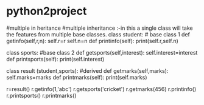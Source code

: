 # python2project
#multiple in heritance
#multiple inheritance :-in this a single class will take the features from multiple base classes.
class student:   # base class 1
    def getinfo(self,r,n):
        self.r=r
        self.n=n
    def printinfo(self):
        print(self.r,self.n)

class sports: #base class 2
    def getsports(self,interest):
        self.interest=interest
    def printsports(self):
        print(self.interest)


class result (student,sports): #derived
    def getmarks(self,marks):
        self.marks=marks
    def printmarks(self):
        print(self.marks)

r=result()
r.getinfo(1,'abc')
r.getsports('cricket')
r.getmarks(456)
r.printinfo()
r.printsports()
r.printmarks()
